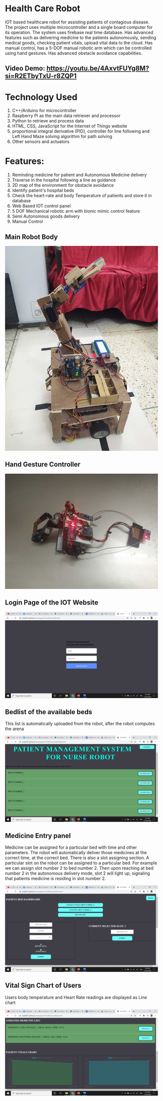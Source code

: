 # Health Care Robot

IOT based healthcare robot for assisting patients of contagious disease. 
The project uses multiple microcontroller and a single board computer for its operation. 
The system uses firebase real time database.
Has advanced features such as delivering medicine to the patients autonomously, sending medical goods, checking patient vitals, upload vital data to the cloud. 
Has manual control, has a 5-DOF manual robotic arm which can be controlled using hand gestures. 
Has advanced obstacle avoidance capabilities.

## Video Demo: https://youtu.be/4AxvtFUYg8M?si=R2ETbyTxU-r8ZQP1

# Technology Used
1. C++/Arduino for microcontroller
2. Raspberry PI as the main data retriever and processor
3. Python to retrieve and process data
4. HTML, CSS, JavaScript for the Internet of Things website
5. proportional integral derivative (PID), controller for line following and Left Hand Maze solving algorithm for path solving
6. Other sensors and actuators

# Features: 
1. Reminding medicine for patient and Autonomous Medicine delivery
2. Traverse in the hospital following a line as guidance
3. 2D map of the environment for obstacle avoidance
4. Identify patient's hospital beds
5. Check the heart-rate and body Temperature of patients and store it in database
6. Web Based IOT control panel
7. 5 DOF Mechanical robotic arm with bionic mimic control feature
8. Semi Autonomous goods delivery
9. Manual Control

## Main Robot Body

![Alt Text](https://github.com/shaikh47/Health-Care-Robot/blob/master/screenshot/robot.jpg)


## Hand Gesture Controller

![Alt Text](https://github.com/shaikh47/Health-Care-Robot/blob/master/screenshot/controller.jpg)


## Login Page of the IOT Website

![Alt Text](https://github.com/shaikh47/Health-Care-Robot/blob/master/screenshot/login.PNG)


## Bedlist of the available beds
This list is automatically uploaded from the robot, after the robot computes the arena

![Alt Text](https://github.com/shaikh47/Health-Care-Robot/blob/master/screenshot/bedlist.PNG)


## Medicine Entry panel
Medicine can be assigned for a particular bed with time and other parameters. The robot will automatically deliver those medicines at the correct time, at the correct bed.
There is also a slot assigning section. A particular slot on the robot can be assigned to a particular bed. For example we can assign slot number 2 to bed number 2. Then upon reaching at bed number 2 in the autonomous delivery mode, slot 2 will light up, signaling that patients medicine is residing in slot number 2.


![Alt Text](https://github.com/shaikh47/Health-Care-Robot/blob/master/screenshot/medEntry.PNG)

## Vital Sign Chart of Users
Users body temperature and Heart Rate readings are displayed as Line chart


![Alt Text](https://github.com/shaikh47/Health-Care-Robot/blob/master/screenshot/graph.PNG)
